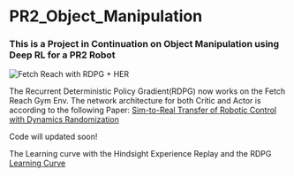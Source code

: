 # PR2_Object_Manipulation

### This is a Project in Continuation on Object Manipulation using Deep RL for a PR2 Robot



![Fetch Reach with RDPG + HER](https://user-images.githubusercontent.com/12818429/110194347-f587be80-7dec-11eb-8c42-e90c7b408620.png)

The Recurrent Deterministic Policy Gradient(RDPG) now works on the Fetch Reach Gym Env. The network architecture for both Critic and Actor is according to the following Paper:
[Sim-to-Real Transfer of Robotic Control with Dynamics Randomization](https://arxiv.org/pdf/1710.06537.pdf)

Code will updated soon!


The Learning curve with the Hindsight Experience Replay and the RDPG
[Learning Curve](https://user-images.githubusercontent.com/12818429/110194382-2c5dd480-7ded-11eb-9e8a-3ccc7cebd210.png)

